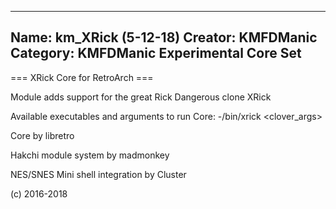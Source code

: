 -----------------------
Name: km_XRick (5-12-18)
Creator: KMFDManic
Category: KMFDManic Experimental Core Set
-----------------------
=== XRick Core for RetroArch ===

Module adds support for the great Rick Dangerous clone XRick

Available executables and arguments to run Core:
-/bin/xrick <rom> <clover_args> 

Core by libretro

Hakchi module system by madmonkey

NES/SNES Mini shell integration by Cluster

(c) 2016-2018

